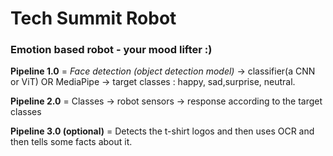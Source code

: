 # Tech Summit Robot

### Emotion based robot -  your mood lifter :)  

**Pipeline 1.0** = *Face detection (object detection model)* -> classifier(a CNN or ViT) OR MediaPipe -> target classes : happy, sad,surprise, neutral.

**Pipeline 2.0** = Classes -> robot sensors -> response according to the target classes

**Pipeline 3.0 (optional)** = Detects the t-shirt logos and then uses OCR and then tells some facts about it. 
